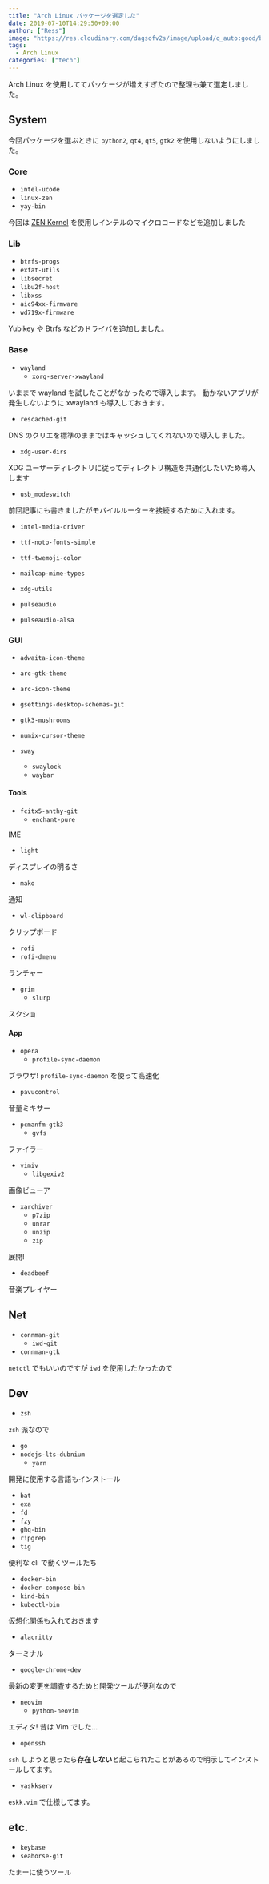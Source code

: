 ```yaml
---
title: "Arch Linux パッケージを選定した"
date: 2019-07-10T14:29:50+09:00
author: ["Ress"]
image: "https://res.cloudinary.com/dagsofv2s/image/upload/q_auto:good/blog/post/paclist-v1/thumbnail.png"
tags:
  - Arch Linux
categories: ["tech"]
---
```

Arch Linux を使用しててパッケージが増えすぎたので整理も兼て選定しました。
<!--more-->

## System

今回パッケージを選ぶときに `python2`, `qt4`, `qt5`, `gtk2` を使用しないようにしました。

### Core

- `intel-ucode`
- `linux-zen`
- `yay-bin`

今回は [ZEN Kernel](https://github.com/zen-kernel/zen-kernel) を使用しインテルのマイクロコードなどを追加しました

### Lib

- `btrfs-progs`
- `exfat-utils`
- `libsecret`
- `libu2f-host`
- `libxss`
- `aic94xx-firmware`
- `wd719x-firmware`

Yubikey や Btrfs などのドライバを追加しました。

### Base

- `wayland`
	- `xorg-server-xwayland`

いままで wayland を試したことがなかったので導入します。
動かないアプリが発生しないように xwayland も導入しておきます。

- `rescached-git`

DNS のクリエを標準のままではキャッシュしてくれないので導入しました。

- `xdg-user-dirs`

XDG ユーザーディレクトリに従ってディレクトリ構造を共通化したいため導入します

- `usb_modeswitch`

前回記事にも書きましたがモバイルルーターを接続するために入れます。

- `intel-media-driver`
- `ttf-noto-fonts-simple`
- `ttf-twemoji-color`
- `mailcap-mime-types`
- `xdg-utils`

- `pulseaudio`
- `pulseaudio-alsa`

### GUI

- `adwaita-icon-theme`
- `arc-gtk-theme`
- `arc-icon-theme`
- `gsettings-desktop-schemas-git`
- `gtk3-mushrooms`
- `numix-cursor-theme`

- `sway`
	- `swaylock`
	- `waybar`

#### Tools

- `fcitx5-anthy-git`
	- `enchant-pure`

IME

- `light`

ディスプレイの明るさ

- `mako`

通知

- `wl-clipboard`

クリップボード

- `rofi`
- `rofi-dmenu`

ランチャー

- `grim`
	- `slurp`

スクショ

#### App

- `opera`
	- `profile-sync-daemon`

ブラウザ! `profile-sync-daemon` を使って高速化

- `pavucontrol`

音量ミキサー

- `pcmanfm-gtk3`
	- `gvfs`

ファイラー

- `vimiv`
	- `libgexiv2`

画像ビューア

- `xarchiver`
	- `p7zip`
	- `unrar`
	- `unzip`
	- `zip`

展開!

- `deadbeef`

音楽プレイヤー

## Net

- `connman-git`
	- `iwd-git`
- `connman-gtk`

`netctl` でもいいのですが `iwd` を使用したかったので

## Dev

- `zsh`

`zsh` 派なので

- `go`
- `nodejs-lts-dubnium`
	- `yarn`

開発に使用する言語もインストール

- `bat`
- `exa`
- `fd`
- `fzy`
- `ghq-bin`
- `ripgrep`
- `tig`

便利な cli で動くツールたち

- `docker-bin`
- `docker-compose-bin`
- `kind-bin`
- `kubectl-bin`

仮想化関係も入れておきます

- `alacritty`

ターミナル

- `google-chrome-dev`

最新の変更を調査するためと開発ツールが便利なので

- `neovim`
	- `python-neovim`

エディタ!
昔は Vim でした...

- `openssh`

`ssh` しようと思ったら**存在しない**と起こられたことがあるので明示してインストールしてます。

- `yaskkserv`

`eskk.vim` で仕様してます。

## etc.

- `keybase`
- `seahorse-git`

たまーに使うツール
